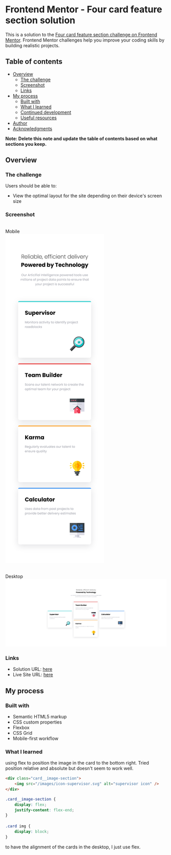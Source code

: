 # Frontend Mentor - Four card feature section solution

This is a solution to the [Four card feature section challenge on Frontend Mentor](https://www.frontendmentor.io/challenges/four-card-feature-section-weK1eFYK). Frontend Mentor challenges help you improve your coding skills by building realistic projects.

## Table of contents

- [Overview](#overview)
  - [The challenge](#the-challenge)
  - [Screenshot](#screenshot)
  - [Links](#links)
- [My process](#my-process)
  - [Built with](#built-with)
  - [What I learned](#what-i-learned)
  - [Continued development](#continued-development)
  - [Useful resources](#useful-resources)
- [Author](#author)
- [Acknowledgments](#acknowledgments)

**Note: Delete this note and update the table of contents based on what sections you keep.**

## Overview

### The challenge

Users should be able to:

- View the optimal layout for the site depending on their device's screen size

### Screenshot
<br>Mobile</br>
![](./mobile%20Screenshot%202025-02-02%20at%2023-33-45%20Frontend%20Mentor%20Four%20card%20feature%20section.png)

<br>Desktop</br>
![](./desktop%20Screenshot%202025-02-02%20at%2023-33-08%20Frontend%20Mentor%20Four%20card%20feature%20section.png)

### Links

- Solution URL: [here]()
- Live Site URL: [here]()

## My process

### Built with

- Semantic HTML5 markup
- CSS custom properties
- Flexbox
- CSS Grid
- Mobile-first workflow

### What I learned


using flex to position the image in the card to the bottom right. Tried position relative and absolute but doesn't seem to work well.

```html
<div class="card__image-section">
	<img src="/images/icon-supervisor.svg" alt="supervisor icon" />
</div>
```

```css
.card__image-section {
	display: flex;
	justify-content: flex-end;
}

.card img {
	display: block;
}
```

to have the alignment of the cards in the desktop, I just use flex. 


